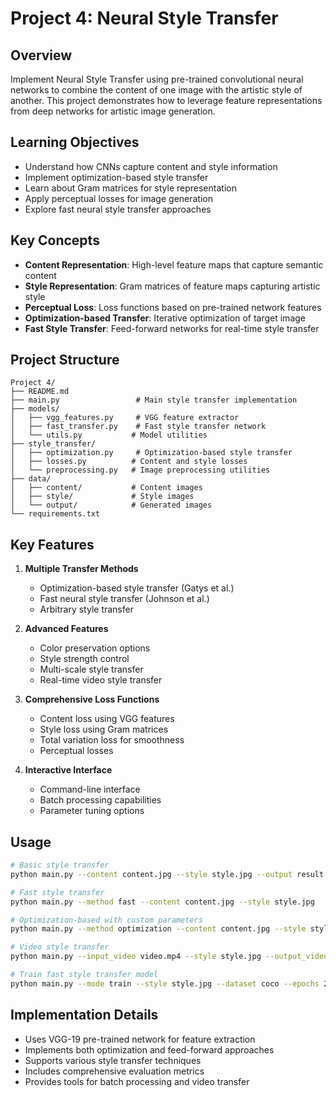 # Project 4: Neural Style Transfer

## Overview
Implement Neural Style Transfer using pre-trained convolutional neural networks to combine the content of one image with the artistic style of another. This project demonstrates how to leverage feature representations from deep networks for artistic image generation.

## Learning Objectives
- Understand how CNNs capture content and style information
- Implement optimization-based style transfer
- Learn about Gram matrices for style representation
- Apply perceptual losses for image generation
- Explore fast neural style transfer approaches

## Key Concepts
- **Content Representation**: High-level feature maps that capture semantic content
- **Style Representation**: Gram matrices of feature maps capturing artistic style
- **Perceptual Loss**: Loss functions based on pre-trained network features
- **Optimization-based Transfer**: Iterative optimization of target image
- **Fast Style Transfer**: Feed-forward networks for real-time style transfer

## Project Structure
```
Project 4/
├── README.md
├── main.py                 # Main style transfer implementation
├── models/
│   ├── vgg_features.py     # VGG feature extractor
│   ├── fast_transfer.py    # Fast style transfer network
│   └── utils.py           # Model utilities
├── style_transfer/
│   ├── optimization.py     # Optimization-based style transfer
│   ├── losses.py          # Content and style losses
│   └── preprocessing.py   # Image preprocessing utilities
├── data/
│   ├── content/           # Content images
│   ├── style/             # Style images
│   └── output/            # Generated images
└── requirements.txt
```

## Key Features
1. **Multiple Transfer Methods**
   - Optimization-based style transfer (Gatys et al.)
   - Fast neural style transfer (Johnson et al.)
   - Arbitrary style transfer

2. **Advanced Features**
   - Color preservation options
   - Style strength control
   - Multi-scale style transfer
   - Real-time video style transfer

3. **Comprehensive Loss Functions**
   - Content loss using VGG features
   - Style loss using Gram matrices
   - Total variation loss for smoothness
   - Perceptual losses

4. **Interactive Interface**
   - Command-line interface
   - Batch processing capabilities
   - Parameter tuning options

## Usage
```bash
# Basic style transfer
python main.py --content content.jpg --style style.jpg --output result.jpg

# Fast style transfer
python main.py --method fast --content content.jpg --style style.jpg

# Optimization-based with custom parameters
python main.py --method optimization --content content.jpg --style style.jpg --iterations 1000 --style_weight 1000000

# Video style transfer
python main.py --input_video video.mp4 --style style.jpg --output_video styled_video.mp4

# Train fast style transfer model
python main.py --mode train --style style.jpg --dataset coco --epochs 2
```

## Implementation Details
- Uses VGG-19 pre-trained network for feature extraction
- Implements both optimization and feed-forward approaches
- Supports various style transfer techniques
- Includes comprehensive evaluation metrics
- Provides tools for batch processing and video transfer
